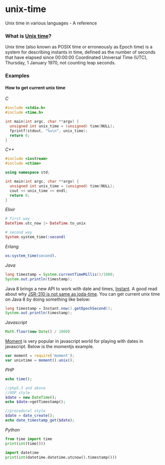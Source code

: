 # unix-time
Unix time in various languages - A reference

### What is [Unix time](https://en.wikipedia.org/wiki/Unix_time)?
Unix time (also known as POSIX time or erroneously as Epoch time) is a system for describing instants in time, defined as the number of seconds that have elapsed since 00:00:00 Coordinated Universal Time (UTC), Thursday, 1 January 1970, not counting leap seconds.

### Examples

#### How to get current unix time

_C_

```c
#include <stdio.h>
#include <time.h>

int main(int argc, char **argv) {
  unsigned int unix_time = (unsigned) time(NULL);
  fprintf(stdout, "%u\n", unix_time);
  return 0;
}
```

_C++_

```cpp
#include <iostream>
#include <ctime>

using namespace std;

int main(int argc, char **argv) {
  unsigned int unix_time = (unsigned) time(NULL);
  cout << unix_time << endl;
  return 0;
}
```

_Elixir_

```elixir
# first way
DateTime.utc_now |> DateTime.to_unix

# second way
System.system_time(:second)
```

_Erlang_

```erlang
os:system_time(second).
```

_Java_

```java
long timestamp = System.currentTimeMillis()/1000;
System.out.println(timestamp);
```

Java 8 brings a new API to work with date and times, [Instant](http://docs.oracle.com/javase/8/docs/api/java/time/Instant.html). A good read about why [JSR-310 is not same as joda-time](http://blog.joda.org/2009/11/why-jsr-310-isn-joda-time_4941.html). You can get current unix time on Java 8 by doing something like below:

```java
long timestamp = Instant.now().getEpochSecond();
System.out.println(timestamp);
```

_Javascript_

```javascript
Math.floor(new Date() / 1000)
```

[Moment](https://github.com/moment/moment/) is very popular in javascript world for playing with dates in javascript. Below is the momentjs example.

```javascript
var moment = require('moment');
var unixtime = moment().unix();
```

_PHP_

```php
echo time();

//php5.3 and above
//OOP style
$date = new DateTime();
echo $date->getTimestamp();

//procedural style
$date = date_create();
echo date_timestamp_get($date);
```

_Python_

```python
from time import time
print(int(time()))

import datetime
print(int(datetime.datetime.utcnow().timestamp()))
```
